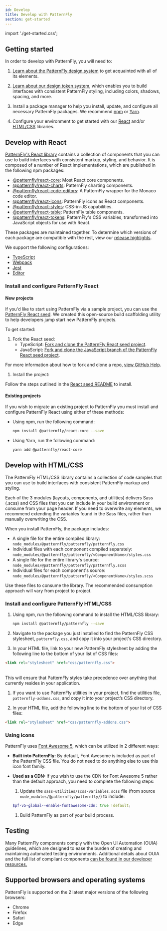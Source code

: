 ```yaml
---
id: Develop
title: Develop with PatternFly
section: get-started
---
```

import './get-started.css';

## Getting started 

In order to develop with PatternFly, you will need to:

1. [Learn about the PatternFly design system](/get-started/about) to get acquainted with all of its elements.

1. [Learn about our design token system](/tokens/about-tokens), which enables you to build interfaces with consistent PatternFly styling, including colors, shadows, spacing, and more.

1. Install a package manager to help you install, update, and configure all necessary PatternFly packages. We recommend [npm](https://nodejs.org/en/download) or [Yarn](https://yarnpkg.com/en/docs/getting-started).

1. Configure your environment to get started with our [React](#react) and/or [HTML/CSS](#htmlcss) libraries.

## Develop with React

[PatternFly's React library](https://github.com/patternfly/patternfly-react) contains a collection of components that you can use to build interfaces with consistent markup, styling, and behavior. It is composed of a number of React implementations, which are published in the following npm packages:

* [@patternfly/react-core](https://www.npmjs.com/package/@patternfly/react-core): Most React core components.
* [@patternfly/react-charts](https://www.npmjs.com/package/@patternfly/react-charts): PatternFly charting components.
* [@patternfly/react-code-editors](https://www.npmjs.com/package/@patternfly/react-code-editors): A PatternFly wrapper for the Monaco code editor.
* [@patternfly/react-icons](https://www.npmjs.com/package/@patternfly/react-icons): PatternFly icons as React components.
* [@patternfly/react-styles](https://www.npmjs.com/package/@patternfly/react-styles): CSS-in-JS capabilities. 
* [@patternfly/react-table](https://www.npmjs.com/package/@patternfly/react-table): PatternFly table components.
* [@patternfly/react-tokens](https://www.npmjs.com/package/@patternfly/react-tokens): PatternFly's CSS variables, transformed into JavaScript objects for use with React.

These packages are maintained together. To determine which versions of each package are compatible with the rest, view our [release highlights](https://www.patternfly.org/get-started/release-highlights).

We support the following configurations:
* [TypeScript](https://github.com/patternfly/patternfly-react-seed/blob/master/tsconfig.json)
* [Webpack](https://github.com/patternfly/patternfly-react-seed/blob/master/webpack.common.js)
* [Jest](https://github.com/patternfly/patternfly-react-seed/blob/master/jest.config.js)
* [Editor](https://github.com/patternfly/patternfly-react-seed/blob/master/.editorconfig)

### Install and configure PatternFly React

#### New projects

If you'd like to start using PatternFly via a sample project, you can use the [PatternFly React seed](https://github.com/patternfly/patternfly-react-seed). We created this open-source build scaffolding utility to help developers jump start new PatternFly projects.

To get started:

1. Fork the React seed:
    - TypeScript: [Fork and clone the PatternFly React seed project](https://github.com/patternfly/patternfly-react-seed).
    - JavaScript: [Fork and clone the JavaScript branch of the PatternFly React seed project](https://github.com/patternfly/patternfly-react-seed/tree/javascript).

  For more information about how to fork and clone a repo, [view GitHub Help](https://help.github.com/articles/fork-a-repo/).

1. Install the project:

  Follow the steps outlined in the [React seed README](https://github.com/patternfly/patternfly-react-seed#quick-start) to install.

#### Existing projects

If you wish to migrate an existing project to PatternFly you must install and configure PatternFly React using either of these methods:

* Using npm, run the following command:
    ```sh
    npm install @patternfly/react-core --save
    ```

* Using Yarn, run the following command:
    ```sh
    yarn add @patternfly/react-core
    ```

## Develop with HTML/CSS 

The PatternFly HTML/CSS library contains a collection of code samples that you can use to build interfaces with consistent PatternFly markup and styling.

Each of the 3 modules (layouts, components, and utilities) delivers Sass (.scss) and CSS files that you can include in your build environment or consume from your page header. If you need to overwrite any elements, we recommend extending the variables found in the Sass files, rather than manually overwriting the CSS.

When you install PatternFly, the package includes:

  * A single file for the entire compiled library: ```node_modules/@patternfly/patternfly/patternfly.css```
  * Individual files with each component compiled separately: ```node_modules/@patternfly/patternfly/<ComponentName>/styles.css```
  * A single file for the entire library's source: ```node_modules/@patternfly/patternfly/patternfly.scss```
  * Individual files for each component's source: ```node_modules/@patternfly/patternfly/<ComponentName>/styles.scss```

Use these files to consume the library. The recommended consumption approach will vary from project to project.

### Install and configure PatternFly HTML/CSS

1. Using npm, run the following command to install the HTML/CSS library:
    
    ```sh
    npm install @patternfly/patternfly --save
    ```

1. Navigate to the package you just installed to find the PatternFly CSS stylesheet, ```patternfly.css```, and copy it into your project's CSS directory.

1. In your HTML file, link to your new PatternFly stylesheet by adding the following line to the bottom of your list of CSS files:

  ```html noLive
  <link rel="stylesheet" href="css/patternfly.css">
  ```
  <br />
  This will ensure that PatternFly styles take precedence over anything that currently resides in your application.

1. If you want to use PatternFly utilities in your project, find the utilities file, ```patternfly-addons.css```, and copy it into your project’s CSS directory.

1. In your HTML file, add the following line to the bottom of your list of CSS files:

  ```html noLive
  <link rel="stylesheet" href="css/patternfly-addons.css">
  ```

### Using icons

PatternFly uses [Font Awesome 5](https://fontawesome.com/), which can be utilized in 2 different ways:

  * **Built into PatternFly:** By default, Font Awesome is included as part of the PatternFly CSS file. You do not need to do anything else to use this icon font family.

  * **Used as a CDN:** If you wish to use the CDN for Font Awesome 5 rather than the default approach, you need to complete the following steps: 
    1. Update the ```sass-utilities/scss-variables.scss``` file (from source ```node_modules/@patternfly/patternfly/```) to include:

      ```scss
      $pf-v5-global--enable-fontawesome-cdn: true !default;
      ```

    1. Build PatternFly as part of your build process. 

## Testing

Many PatternFly components comply with the Open UI Automation (OUIA) guidelines, which are designed to ease the burden of creating and maintaining automated testing environments.  Additional details about OUIA and the full list of compliant components [can be found in our developer resources.](/developer-resources/open-ui-automation)

## Supported browsers and operating systems

PatternFly is supported on the 2 latest major versions of the following browsers: 
- Chrome
- Firefox
- Safari
- Edge